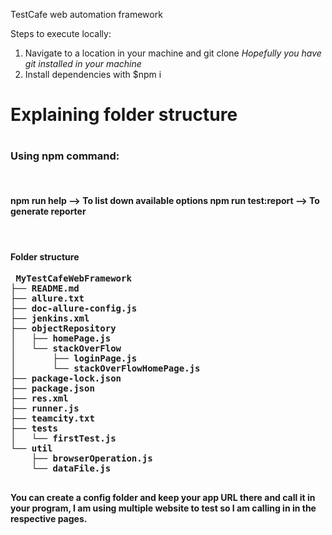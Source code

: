 TestCafe web automation framework

Steps to execute locally:

1. Navigate to a location in your machine and git clone <repo URL> <i> Hopefully you have git installed in your machine </i>
2. Install dependencies with $npm i

<h1> Explaining folder structure <h1>
  
<h3> Using npm command:</h3>
   </br>
   <b>
   <h4>
     npm run help --> To list down available options
     npm run test:report --> To generate reporter
     </h4>
   </br>
  
<h4>
     Folder structure
 </h4>
  <pre>
 MyTestCafeWebFramework
├── README.md
├── allure.txt
├── doc-allure-config.js
├── jenkins.xml
├── objectRepository
│   ├── homePage.js
│   └── stackOverFlow
│       ├── loginPage.js
│       └── stackOverFlowHomePage.js
├── package-lock.json
├── package.json
├── res.xml
├── runner.js
├── teamcity.txt
├── tests
│   └── firstTest.js
└── util
    ├── browserOperation.js
    └── dataFile.js
  </pre>

You can create a config folder and keep your app URL there and call it in your program, I am using multiple website to test so I am calling in in the respective pages.

